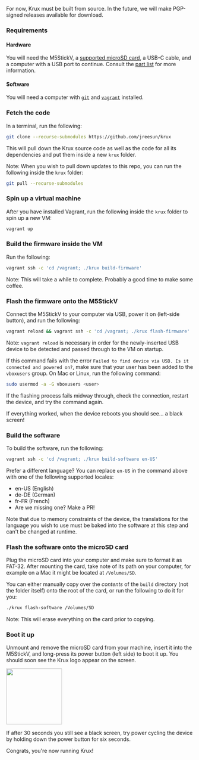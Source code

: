 For now, Krux must be built from source. In the future, we will make PGP-signed releases available for download.

### Requirements
#### Hardware
You will need the M5StickV, a [supported microSD card](https://github.com/m5stack/m5-docs/blob/master/docs/en/core/m5stickv.md#tf-cardmicrosd-test), a USB-C cable, and a computer with a USB port to continue. Consult the [part list](/parts) for more information.

#### Software
You will need a computer with [`git`](https://git-scm.com/book/en/v2/Getting-Started-Installing-Git) and [`vagrant`](https://www.vagrantup.com/downloads) installed.

### Fetch the code
In a terminal, run the following:
```bash
git clone --recurse-submodules https://github.com/jreesun/krux
```
This will pull down the Krux source code as well as the code for all its dependencies and put them inside a new `krux` folder.

Note: When you wish to pull down updates to this repo, you can run the following inside the `krux` folder:
```bash
git pull --recurse-submodules
```

### Spin up a virtual machine
After you have installed Vagrant, run the following inside the `krux` folder to spin up a new VM:
```bash
vagrant up
```

### Build the firmware inside the VM
Run the following:
```bash
vagrant ssh -c 'cd /vagrant; ./krux build-firmware'
```
Note: This will take a while to complete. Probably a good time to make some coffee.

### Flash the firmware onto the M5StickV
Connect the M5StickV to your computer via USB, power it on (left-side button), and run the following:
```bash
vagrant reload && vagrant ssh -c 'cd /vagrant; ./krux flash-firmware'
```
Note: `vagrant reload` is necessary in order for the newly-inserted USB device to be detected and passed through to the VM on startup.

If this command fails with the error `Failed to find device via USB. Is it connected and powered on?`, make sure that your user has been added to the `vboxusers` group. On Mac or Linux, run the following command:

```bash
sudo usermod -a -G vboxusers <user>
```

If the flashing process fails midway through, check the connection, restart the device, and try the command again.

If everything worked, when the device reboots you should see... a black screen!

### Build the software
To build the software, run the following:
```bash
vagrant ssh -c 'cd /vagrant; ./krux build-software en-US'
```

Prefer a different language? You can replace `en-US` in the command above with one of the following supported locales:

- en-US (English)
- de-DE (German)
- fr-FR (French)
- Are we missing one? Make a PR!

Note that due to memory constraints of the device, the translations for the language you wish to use must be baked into the software at this step and can't be changed at runtime.

### Flash the software onto the microSD card
Plug the microSD card into your computer and make sure to format it as FAT-32. After mounting the card, take note of its path on your computer, for example on a Mac it might be located at `/Volumes/SD`.

You can either manually copy over the *contents* of the `build` directory (not the folder itself) onto the root of the card, or run the following to do it for you:
```bash
./krux flash-software /Volumes/SD
```
Note: This will erase everything on the card prior to copying.

### Boot it up
Unmount and remove the microSD card from your machine, insert it into the M5StickV, and long-press its power button (left side) to boot it up. You should soon see the Krux logo appear on the screen. 

<img src="../../img/pic-krux-logo.png" width="150">

If after 30 seconds you still see a black screen, try power cycling the device by holding down the power button for six seconds.

Congrats, you're now running Krux!
